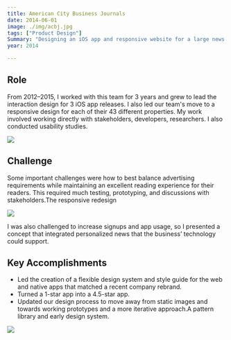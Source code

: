 ```yaml
---
title: American City Business Journals
date: 2014-06-01
image: ./img/acbj.jpg
tags: ["Product Design"]
Summary: "Designing an iOS app and responsive website for a large news publisher."
year: 2014

---
```

## Role
From 2012–2015, I worked with this team for 3 years and grew to lead the interaction design for 3 iOS app releases. I also led our team's move to a responsive design for each of their 43 different properties. My work involved working directly with stakeholders, developers, researchers. I also conducted usability studies.

![](/img/acbj-mobile-web2x.jpg)

## Challenge
Some important challenges were how to best balance advertising requirements while maintaining an excellent reading experience for their readers. This required much testing, prototyping, and discussions with stakeholders.The responsive redesign

![](/img/acbj-pattern-library@2x-2.jpg)

I was also challenged to increase signups and app usage, so I presented a concept that integrated personalized news that the business’ technology could support.

## Key Accomplishments

- Led the creation of a flexible design system and style guide for the web and native apps that matched a recent company rebrand.
- Turned a 1-star app into a 4.5-star app.
- Updated our design process to move away from static images and towards working prototypes and a more iterative approach.A pattern library and early design system.

![](/img/acbj-redesign.webp)